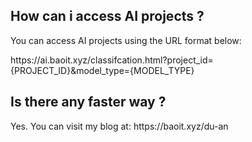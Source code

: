 ## How can i access AI projects ?
<p>You can access AI projects using the URL format below:</p>
<p>https://ai.baoit.xyz/classifcation.html?project_id={PROJECT_ID}&model_type={MODEL_TYPE}</p>

## Is there any faster way ?
<p>Yes. You can visit my blog at: https://baoit.xyz/du-an</p>